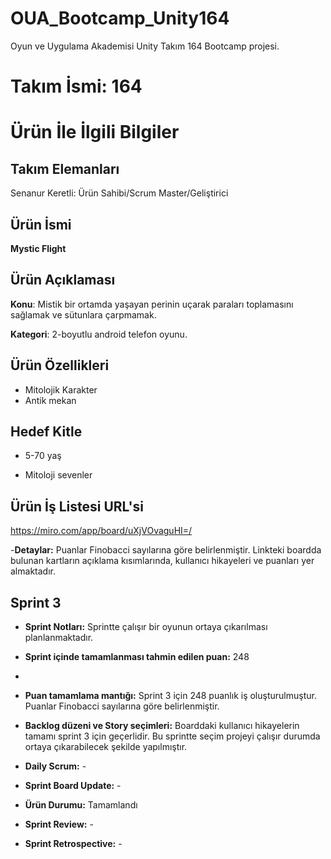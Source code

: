 # OUA_Bootcamp_Unity164
Oyun ve Uygulama Akademisi Unity Takım 164 Bootcamp projesi.

# **Takım İsmi: 164**

# Ürün İle İlgili Bilgiler

## Takım Elemanları

Senanur Keretli: Ürün Sahibi/Scrum Master/Geliştirici

## Ürün İsmi
**Mystic Flight**

## Ürün Açıklaması

**Konu**: Mistik bir ortamda yaşayan perinin uçarak paraları toplamasını sağlamak ve sütunlara çarpmamak.

**Kategori**: 2-boyutlu android telefon oyunu.

## Ürün Özellikleri
- Mitolojik Karakter
- Antik mekan

## Hedef Kitle 
- 5-70 yaş

- Mitoloji sevenler

## Ürün İş Listesi URL'si
https://miro.com/app/board/uXjVOvaguHI=/

-**Detaylar:** Puanlar Finobacci sayılarına göre belirlenmiştir. Linkteki boardda bulunan kartların açıklama kısımlarında, kullanıcı hikayeleri ve puanları yer almaktadır.

## Sprint 3
- **Sprint Notları:** Sprintte çalışır bir oyunun ortaya çıkarılması planlanmaktadır. 

- **Sprint içinde tamamlanması tahmin edilen puan:** 248
- 
- **Puan tamamlama mantığı:** Sprint 3 için 248 puanlık iş oluşturulmuştur. Puanlar Finobacci sayılarına göre belirlenmiştir. 

-  **Backlog düzeni ve Story seçimleri:** Boarddaki kullanıcı hikayelerin tamamı sprint 3 için geçerlidir. Bu sprintte seçim projeyi çalışır durumda ortaya çıkarabilecek şekilde yapılmıştır.

- **Daily Scrum:** -

-  **Sprint Board Update:** -

-  **Ürün Durumu:** Tamamlandı

-  **Sprint Review:** -

-  **Sprint Retrospective:** -
